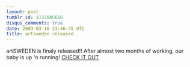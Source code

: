 ```yaml
---
layout: post
tumblr_id: 1133045616
disqus_comments: true
date: 2003-03-16 23:46:45 UTC
title: artsweden released
---
```


artSWEDEN is finaly released!! After almost two months of working, our baby is up 'n running! <a href="http://artsweden.com/" target="_blank">CHECK IT OUT</a>
